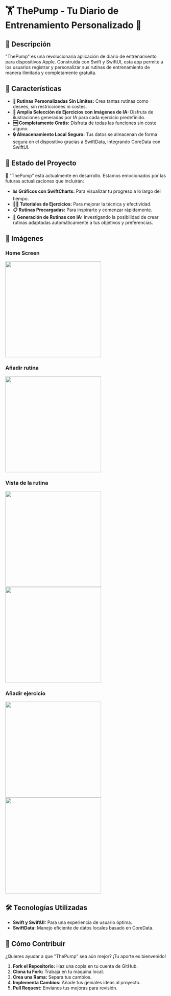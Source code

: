 # 🏋️ ThePump - Tu Diario de Entrenamiento Personalizado 📓

## 🌟 Descripción
"ThePump" es una revolucionaria aplicación de diario de entrenamiento para dispositivos Apple. Construida con Swift y SwiftUI, esta app permite a los usuarios registrar y personalizar sus rutinas de entrenamiento de manera ilimitada y completamente gratuita. 

## 🚀 Características
- **📝 Rutinas Personalizadas Sin Límites:** Crea tantas rutinas como desees, sin restricciones ni costes.
- **💪 Amplia Selección de Ejercicios con Imágenes de IA:** Disfruta de ilustraciones generadas por IA para cada ejercicio predefinido.
- **🆓 Completamente Gratis:** Disfruta de todas las funciones sin coste alguno.
- **🔒 Almacenamiento Local Seguro:** Tus datos se almacenan de forma segura en el dispositivo gracias a SwiftData, integrando CoreData con SwiftUI.

## 🌱 Estado del Proyecto
🚧 "ThePump" está actualmente en desarrollo. Estamos emocionados por las futuras actualizaciones que incluirán:
- **📊 Gráficos con SwiftCharts:** Para visualizar tu progreso a lo largo del tiempo.
- **🏋️‍♂️ Tutoriales de Ejercicios:** Para mejorar la técnica y efectividad.
- **📋 Rutinas Precargadas:** Para inspirarte y comenzar rápidamente.
- **🤖 Generación de Rutinas con IA:** Investigando la posibilidad de crear rutinas adaptadas automáticamente a tus objetivos y preferencias.

## 📸 Imágenes
### Home Screen
<img src="https://github.com/JavierGutierrezDev/The-Pump/assets/136180101/7c0ba39f-ff5d-4558-a22e-0c957575421f" width="300">

### Añadir rutina 
<img src="https://github.com/JavierGutierrezDev/The-Pump/assets/136180101/30ede1c4-0e87-40c2-89a9-c5cb32556f0b" width="300">

### Vista de la rutina
<img src="https://github.com/JavierGutierrezDev/The-Pump/assets/136180101/87aee3d7-1d15-4cc5-80bd-8f7daef41598" width="300">
<img src="https://github.com/JavierGutierrezDev/The-Pump/assets/136180101/80327de2-d0d0-4da5-9961-9f05239e7522" width="300">

### Añadir ejercicio 
<img src="https://github.com/JavierGutierrezDev/The-Pump/assets/136180101/0482d18b-74c5-4a3f-b89d-a97177542622" width="300">
<img src="https://github.com/JavierGutierrezDev/The-Pump/assets/136180101/0ea189fa-5abe-4a56-9b60-73591ed9e1d2" width="300">

## 🛠 Tecnologías Utilizadas
- **Swift y SwiftUI:** Para una experiencia de usuario óptima.
- **SwiftData:** Manejo eficiente de datos locales basado en CoreData.

## 👐 Cómo Contribuir
¿Quieres ayudar a que "ThePump" sea aún mejor? ¡Tu aporte es bienvenido!
1. **Fork el Repositorio:** Haz una copia en tu cuenta de GitHub.
2. **Clona tu Fork:** Trabaja en tu máquina local.
3. **Crea una Rama:** Separa tus cambios.
4. **Implementa Cambios:** Añade tus geniales ideas al proyecto.
5. **Pull Request:** Envíanos tus mejoras para revisión.




